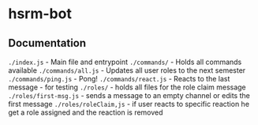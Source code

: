 # hsrm-bot

## Documentation
`./index.js` - Main file and entrypoint
`./commands/` - Holds all commands available
`./commands/all.js` - Updates all user roles to the next semester
`./commands/ping.js` - Pong!
`./commands/react.js` - Reacts to the last message - for testing
`./roles/` - holds all files for the role claim message
`./roles/first-msg.js` - sends a message to an empty channel or edits the first message
`./roles/roleClaim,js` - if user reacts to specific reaction he get a role assigned and the reaction is removed